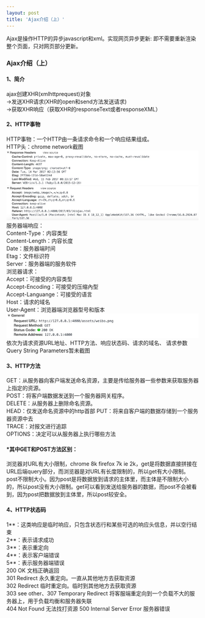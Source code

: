 ```yaml
---
layout: post
title: 'Ajax介绍（上）'
---
```

Ajax是操作HTTP的异步javascript和xml。实现网页异步更新: 即不需要重新渲染整个页面，只对网页部分更新。
<!--break-->
### Ajax介绍（上）
#### 1、简介
ajax创建XHR(xmlhttprequest)对象  
->发送XHR请求(XHR的open和send方法发送请求)   
->获取XHR响应（获取XHR的responseText或者responseXML）  
#### 2、HTTP事物   
HTTP事物：一个HTTP由一条请求命令和一个响应结果组成。  
HTTP头：chrome network截图
<img src="/../assets/ajax02.png">   
服务器端响应：  
Content-Type：内容类型   
Content-Length：内容长度   
Date：服务器端时间  
Etag：文件标识符     
Server：服务器端的服务软件  
浏览器请求：   
Accept：可接受的内容类型  
Accept-Encoding：可接受的压缩內型  
Accept-Languange：可接受的语言  
Host：请求的域名  
User-Agent：浏览器端浏览器型号和版本
<img src="/../assets/ajax01.png">  
依次为请求资源URL地址、HTTP方法、响应状态码、请求的域名、
请求参数Query String Parameters暂未截图   
#### 3、HTTP方法  
GET：从服务器向客户端发送命名资源，主要是传给服务器一些参数来获取服务器上指定的资源。  
POST：将客户端数据发送到一个服务器网关程序。  
DELETE：从服务器上删除命名资源。  
HEAD：仅发送命名资源中的http首部
PUT：将来自客户端的数据存储到一个服务器资源中去  
TRACE：对报文进行追踪  
OPTIONS：决定可以从服务器上执行哪些方法  
#### \*其中GET和POST方法区别：  
浏览器对URL有大小限制，chrome 8k firefox 7k ie 2k，get是将数据直接拼接在URL后端query部分，而浏览器是对URL有长度限制的，所以get有大小限制。post不限制大小。因为post是将数据放到请求的主体里，而主体是不限制大小的，所以post没有大小限制。get可以看到发送给服务器的数据，而post不会被看到，因为post把数据放到主体里，所以post较安全。  
#### 4、HTTP状态码 
1**：这类响应是临时响应，只包含状态行和某些可选的响应头信息，并以空行结束  
2**：表示请求成功  
3**：表示重定向  
4**：表示客户端错误  
5**：表示服务器端错误    
200 OK  文档正确返回   
301 Redirect 永久重定向。一直从其他地方去获取资源  
302 Redirect 临时重定向。临时到其他地方去获取资源  
303 see other、307 Temporary Redirect 将客服端重定向到一个负载不大的服务器上，用于负载均衡和服务器失联  
404 Not Found 无法找打资源
500 Internal Server Error 服务器错误   

